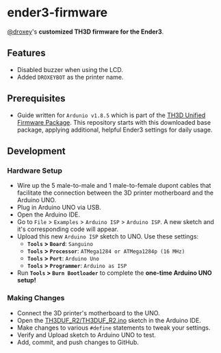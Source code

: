 # ender3-firmware

[@droxey](https://github.com/droxey)'s **customized TH3D firmware for the Ender3**.

## Features

* Disabled buzzer when using the LCD.
* Added `DROXEYBOT` as the printer name.

## Prerequisites

* Guide written for `Ardunio v1.8.5` which is part of the [TH3D Unified Firmware Package](https://www.th3dstudio.com/knowledge-base/th3d-unified-firmware/). This repository starts with this downloaded base package, applying additional, helpful Ender3 settings for daily usage.

## Development

### Hardware Setup

* Wire up the 5 male-to-male and 1 male-to-female dupont cables that facilitate the connection between the 3D printer motherboard and the Arduino UNO.
* Plug in Arduino UNO via USB.
* Open the Arduino IDE.
* Go to `File` > `Examples` > `Arduino ISP` > `Arduino ISP`. A new sketch and it's corresponding code will appear.
* Upload this new `Arduino ISP` sketch to UNO. Use these settings:
  * **`Tools` > `Board`**: `Sanguino`
  * **`Tools` > `Processor`**: `ATMega1284 or ATMega1284p (16 MHz)`
  * **`Tools` > `Port`**: `Arduino Uno`
  * **`Tools` > `Programmer`**: `Arduino as ISP`
* Run **`Tools` > `Burn Bootloader`** to complete the **one-time Arduino UNO setup!**

### Making Changes

* Connect the 3D printer's motherboard to the UNO.
* Open the [TH3DUF_R2/TH3DUF_R2.ino](TH3DUF_R2/TH3DUF_R2.ino) sketch in the Arduino IDE.
* Make changes to various `#define` statements to tweak your settings.
* Verify and Upload sketch to Arduino UNO to test.
* Add, commit, and push changes to GitHub.
